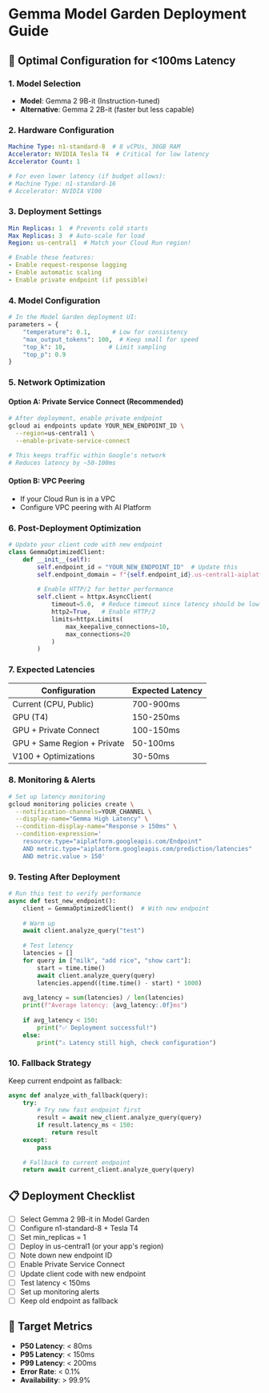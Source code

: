 # Gemma Model Garden Deployment Guide

## 🚀 Optimal Configuration for <100ms Latency

### 1. Model Selection
- **Model**: Gemma 2 9B-it (Instruction-tuned)
- **Alternative**: Gemma 2 2B-it (faster but less capable)

### 2. Hardware Configuration
```yaml
Machine Type: n1-standard-8  # 8 vCPUs, 30GB RAM
Accelerator: NVIDIA Tesla T4  # Critical for low latency
Accelerator Count: 1

# For even lower latency (if budget allows):
# Machine Type: n1-standard-16
# Accelerator: NVIDIA V100
```

### 3. Deployment Settings
```yaml
Min Replicas: 1  # Prevents cold starts
Max Replicas: 3  # Auto-scale for load
Region: us-central1  # Match your Cloud Run region!

# Enable these features:
- Enable request-response logging
- Enable automatic scaling
- Enable private endpoint (if possible)
```

### 4. Model Configuration
```python
# In the Model Garden deployment UI:
parameters = {
    "temperature": 0.1,      # Low for consistency
    "max_output_tokens": 100,  # Keep small for speed
    "top_k": 10,            # Limit sampling
    "top_p": 0.9
}
```

### 5. Network Optimization

#### Option A: Private Service Connect (Recommended)
```bash
# After deployment, enable private endpoint
gcloud ai endpoints update YOUR_NEW_ENDPOINT_ID \
  --region=us-central1 \
  --enable-private-service-connect

# This keeps traffic within Google's network
# Reduces latency by ~50-100ms
```

#### Option B: VPC Peering
- If your Cloud Run is in a VPC
- Configure VPC peering with AI Platform

### 6. Post-Deployment Optimization

```python
# Update your client code with new endpoint
class GemmaOptimizedClient:
    def __init__(self):
        self.endpoint_id = "YOUR_NEW_ENDPOINT_ID"  # Update this
        self.endpoint_domain = f"{self.endpoint_id}.us-central1-aiplatform.googleapis.com"
        
        # Enable HTTP/2 for better performance
        self.client = httpx.AsyncClient(
            timeout=5.0,  # Reduce timeout since latency should be low
            http2=True,   # Enable HTTP/2
            limits=httpx.Limits(
                max_keepalive_connections=10,
                max_connections=20
            )
        )
```

### 7. Expected Latencies

| Configuration | Expected Latency |
|--------------|------------------|
| Current (CPU, Public) | 700-900ms |
| GPU (T4) | 150-250ms |
| GPU + Private Connect | 100-150ms |
| GPU + Same Region + Private | 50-100ms |
| V100 + Optimizations | 30-50ms |

### 8. Monitoring & Alerts

```bash
# Set up latency monitoring
gcloud monitoring policies create \
  --notification-channels=YOUR_CHANNEL \
  --display-name="Gemma High Latency" \
  --condition-display-name="Response > 150ms" \
  --condition-expression='
    resource.type="aiplatform.googleapis.com/Endpoint"
    AND metric.type="aiplatform.googleapis.com/prediction/latencies"
    AND metric.value > 150'
```

### 9. Testing After Deployment

```python
# Run this test to verify performance
async def test_new_endpoint():
    client = GemmaOptimizedClient()  # With new endpoint
    
    # Warm up
    await client.analyze_query("test")
    
    # Test latency
    latencies = []
    for query in ["milk", "add rice", "show cart"]:
        start = time.time()
        await client.analyze_query(query)
        latencies.append((time.time() - start) * 1000)
    
    avg_latency = sum(latencies) / len(latencies)
    print(f"Average latency: {avg_latency:.0f}ms")
    
    if avg_latency < 150:
        print("✅ Deployment successful!")
    else:
        print("⚠️ Latency still high, check configuration")
```

### 10. Fallback Strategy

Keep current endpoint as fallback:
```python
async def analyze_with_fallback(query):
    try:
        # Try new fast endpoint first
        result = await new_client.analyze_query(query)
        if result.latency_ms < 150:
            return result
    except:
        pass
    
    # Fallback to current endpoint
    return await current_client.analyze_query(query)
```

## 📋 Deployment Checklist

- [ ] Select Gemma 2 9B-it in Model Garden
- [ ] Configure n1-standard-8 + Tesla T4
- [ ] Set min_replicas = 1
- [ ] Deploy in us-central1 (or your app's region)
- [ ] Note down new endpoint ID
- [ ] Enable Private Service Connect
- [ ] Update client code with new endpoint
- [ ] Test latency < 150ms
- [ ] Set up monitoring alerts
- [ ] Keep old endpoint as fallback

## 🎯 Target Metrics

- **P50 Latency**: < 80ms
- **P95 Latency**: < 150ms
- **P99 Latency**: < 200ms
- **Error Rate**: < 0.1%
- **Availability**: > 99.9%